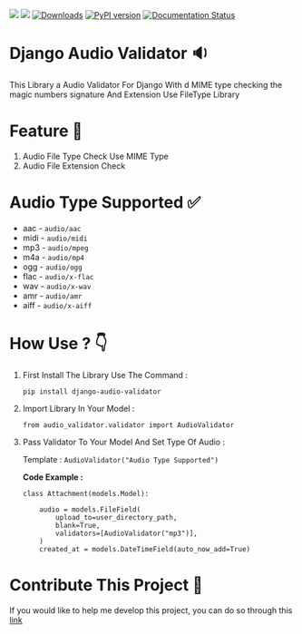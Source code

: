 <img src="https://img.shields.io/badge/Django-092E20.svg?logo=Django&logoColor=white"> <img src="https://img.shields.io/badge/Python-3776AB.svg?logo=Python&logoColor=white"> [![Downloads](https://static.pepy.tech/personalized-badge/django-audio-validator?period=total&units=international_system&left_color=grey&right_color=brightgreen&left_text=Downloads)](https://pepy.tech/project/django-audio-validator) [![PyPI version](https://badge.fury.io/py/django-audio-validator.svg)](https://badge.fury.io/py/django-audio-validator) [![Documentation Status](https://readthedocs.org/projects/django-audio-validator/badge/?version=latest)](https://django-audio-validator.readthedocs.io/en/latest/?badge=latest)

# Django Audio Validator 🔉

This Library a Audio Validator For Django With d MIME type checking the magic numbers signature And Extension Use FileType Library

# Feature 📌

1. Audio File Type Check Use MIME Type
2. Audio File Extension Check


# Audio Type Supported ✅

- aac - `audio/aac`
- midi - `audio/midi`
- mp3 - `audio/mpeg`
- m4a - `audio/mp4`
- ogg - `audio/ogg`
- flac - `audio/x-flac`
- wav - `audio/x-wav`
- amr - `audio/amr`
- aiff - `audio/x-aiff`

# How Use ? 👇

1. First Install The Library Use The Command :

   `pip install django-audio-validator`

2. Import Library In Your Model :

    `from audio_validator.validator import AudioValidator`

3. Pass Validator To Your Model And Set Type Of Audio :


    Template : ``` AudioValidator("Audio Type Supported") ```

    **Code Example :**

    ```
    class Attachment(models.Model):

        audio = models.FileField(
            upload_to=user_directory_path,
            blank=True,
            validators=[AudioValidator("mp3")],
        )
        created_at = models.DateTimeField(auto_now_add=True)
    ```

# Contribute This Project 🔗
If you would like to help me develop this project, you can do so through this [link](https://github.com/rzashakeri/django-audio-validator)
